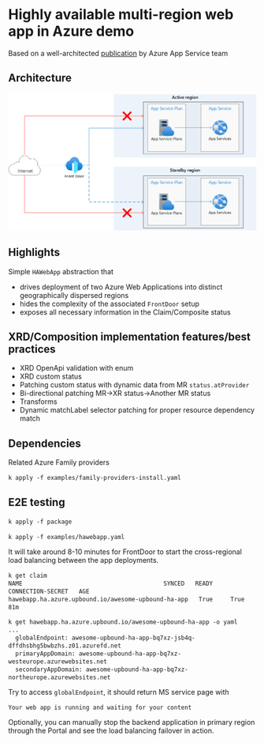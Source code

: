 # Highly available multi-region web app in Azure demo

Based on a well-architected [publication](https://azure.github.io/AppService/2022/12/02/multi-region-web-app.html)
by Azure App Service team

## Architecture
![Architecture](docs/media/multi-region-app-service.png)

## Highlights

Simple `HAWebApp` abstraction that
* drives deployment of two Azure Web Applications into distinct geographically dispersed regions
* hides the complexity of the associated `FrontDoor` setup
* exposes all necessary information in the Claim/Composite status

## XRD/Composition implementation features/best practices

* XRD OpenApi validation with enum
* XRD custom status
* Patching custom status with dynamic data from MR `status.atProvider`
* Bi-directional patching MR->XR status->Another MR status
* Transforms
* Dynamic matchLabel selector patching for proper resource dependency match

## Dependencies

Related Azure Family providers

```
k apply -f examples/family-providers-install.yaml
```

## E2E testing

`k apply -f package`

`k apply -f examples/hawebapp.yaml`


It will take around 8-10 minutes for FrontDoor to start the cross-regional load
balancing between the app deployments.

```
k get claim
NAME                                        SYNCED   READY   CONNECTION-SECRET   AGE
hawebapp.ha.azure.upbound.io/awesome-upbound-ha-app   True     True                        81m
```

```
k get hawebapp.ha.azure.upbound.io/awesome-upbound-ha-app -o yaml
...
  globalEndpoint: awesome-upbound-ha-app-bq7xz-jsb4q-dffdhsbhg5bwbzhs.z01.azurefd.net
  primaryAppDomain: awesome-upbound-ha-app-bq7xz-westeurope.azurewebsites.net
  secondaryAppDomain: awesome-upbound-ha-app-bq7xz-northeurope.azurewebsites.net
```

Try to access `globalEndpoint`, it should return MS service page with
```
Your web app is running and waiting for your content
```

Optionally, you can manually stop the backend application in primary
region through the Portal and see the load balancing failover in action.
